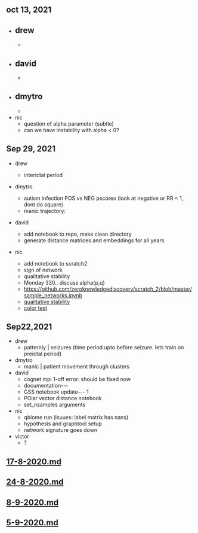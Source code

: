 ## oct 13, 2021

+ drew
    -
    -
+ david
    -
    -
+ dmytro
    -
    -
+ nic
    - question of alpha parameter (subtle)
    - can we have instability with alpha < 0?




## Sep 29, 2021

+ drew
    - interictal period
     
    
+ dmytro
    - autism infection POS vs NEG pscores (look at negative or RR < 1, dont do square)
    - manic trajectory: 
+ david
    - add notebook to repo, make clean directory
    - generate distance matrices and embeddings for all years
    
+ nic
    - add notebook to scratch2
    - sign of network
    - qualitative stability
    - Monday 330.. discuss alpha(p,q)
    - https://github.com/zeroknowledgediscovery/scratch_2/blob/master/sample_networks.ipynb
    - [qualitative stability]( /uploads/qualitative_stability_rossignol.pdf)
    - [color test]( /uploads/colortest.pdf)

## Sep22,2021

+ drew
    - patternly | seizures (time period upto before seizure. lets train on preictal period)
+ dmytro
    - manic | patient movement through clusters
+ david
    - cognet mpi 1-off error: should be fixed now
    - documentation---
    - GSS notebook update--- 1
    - POlar vector distance notebook 
    - set_nsamples arguments
+ nic
    - qbiome run (isuues: label matrix has nans)
    - hypothesis and graphtool setup
    - network signature goes down 
+ victor
    - ?


## [17-8-2020.md](http://34.66.189.202:4567/group%20meeting/17-8-2020.md)

## [24-8-2020.md](http://34.66.189.202:4567/group%20meeting/24-8-2020.md)

## [8-9-2020.md](http://34.66.189.202:4567/group%20meeting/8-9-2020.md)

## [5-9-2020.md](http://34.66.189.202:4567/group%20meeting/5-9-2020.md)